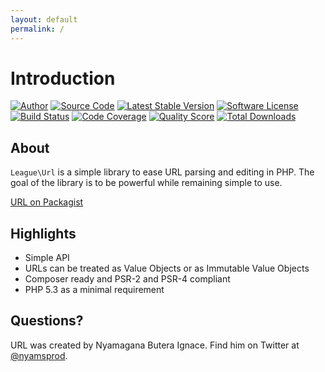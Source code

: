 ```yaml
---
layout: default
permalink: /
---
```


# Introduction

[![Author](http://img.shields.io/badge/author-@nyamsprod-blue.svg?style=flat-square)](https://twitter.com/nyamsprod)
[![Source Code](http://img.shields.io/badge/source-league/url-blue.svg?style=flat-square)](https://github.com/thephpleague/url)
[![Latest Stable Version](https://img.shields.io/github/release/thephpleague/url.svg?style=flat-square)](https://packagist.org/packages/league/url)
[![Software License](https://img.shields.io/badge/license-MIT-brightgreen.svg?style=flat-square)](LICENSE.md)<br>
[![Build Status](https://img.shields.io/travis/thephpleague/url/master.svg?style=flat-square)](https://travis-ci.org/thephpleague/url)
[![Code Coverage](https://img.shields.io/scrutinizer/coverage/g/thephpleague/csv.svg?style=flat-square)](https://scrutinizer-ci.com/g/thephpleague/url/?branch=master)
[![Quality Score](https://img.shields.io/scrutinizer/g/thephpleague/url.svg?style=flat-square)](https://scrutinizer-ci.com/g/thephpleague/url)
[![Total Downloads](https://img.shields.io/packagist/dt/league/url.svg?style=flat-square)](https://packagist.org/packages/league/url)

## About

`League\Url` is a simple library to ease URL parsing and editing in
PHP. The goal of the library is to be powerful while remaining simple to use.

[URL on Packagist](https://packagist.org/packages/league/url)

## Highlights

* Simple API
* URLs can be treated as Value Objects or as Immutable Value Objects
* Composer ready and PSR-2 and PSR-4 compliant
* PHP 5.3 as a minimal requirement 

## Questions?

URL was created by Nyamagana Butera Ignace. Find him on Twitter at [@nyamsprod](https://twitter.com/nyamsprod).
